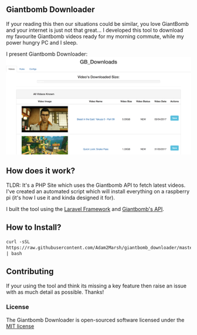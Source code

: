## Giantbomb Downloader

If your reading this then our situations could be similar, you love GiantBomb and your internet is just not that great... I developed this tool to download my favourite Giantbomb videos ready for my morning commute, while my power hungry PC and I sleep.

I present Giantbomb Downloader:
![Giantbomb Look](github_images/FrontPage.png)

## How does it work?
TLDR: It's a PHP Site which uses the Giantbomb API to fetch latest videos. I've created an automated script which will install everything on a raspberry pi (it's how I use it and kinda designed it for).    


I built the tool using the [Laravel Framework](https://laravel.com/) and [Giantbomb's API](https://www.giantbomb.com/api/).

## How to Install?
``` shell
curl -sSL https://raw.githubusercontent.com/Adam2Marsh/giantbomb_downloader/master/automated_install/gb_downloader_install.sh | bash
```


## Contributing
If your using the tool and think its missing a key feature then raise an issue with as much detail as possible. Thanks!

### License
The Giantbomb Downloader is open-sourced software licensed under the [MIT license](http://opensource.org/licenses/MIT)
